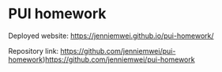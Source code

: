 # PUI homework

Deployed website: https://jenniemwei.github.io/pui-homework/

Repository link: https://github.com/jenniemwei/pui-homework)https://github.com/jenniemwei/pui-homework
